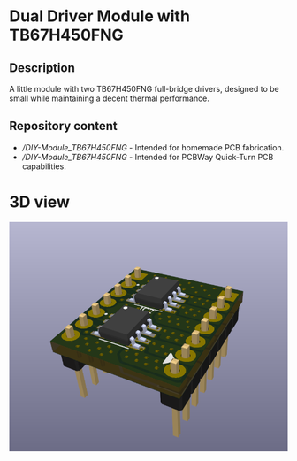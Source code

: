 # Dual Driver Module with TB67H450FNG

## **Description**
A little module with two TB67H450FNG full-bridge drivers, designed to be small while maintaining a decent thermal performance.

## **Repository content**

- */DIY-Module_TB67H450FNG* - Intended for homemade PCB fabrication.
- */DIY-Module_TB67H450FNG* - Intended for PCBWay Quick-Turn PCB capabilities.

# 3D view

![alt text](https://github.com/JRegi/Driver-Module-TB67/blob/main/PCBWay-3Dboard.png?raw=true)